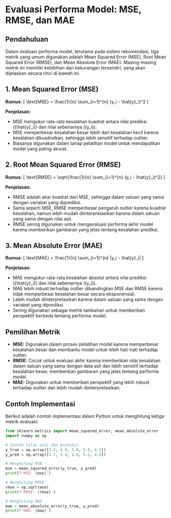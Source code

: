 # Evaluasi Performa Model: MSE, RMSE, dan MAE

## Pendahuluan
Dalam evaluasi performa model, terutama pada sistem rekomendasi, tiga metrik yang umum digunakan adalah Mean Squared Error (MSE), Root Mean Squared Error (RMSE), dan Mean Absolute Error (MAE). Masing-masing metrik ini memiliki kelebihan dan kekurangan tersendiri, yang akan dijelaskan secara rinci di bawah ini.

## 1. Mean Squared Error (MSE)

**Rumus:**
\[ \text{MSE} = \frac{1}{n} \sum_{i=1}^{n} (y_i - \hat{y}_i)^2 \]

**Penjelasan:**

- MSE mengukur rata-rata kesalahan kuadrat antara nilai prediksi (\(\hat{y}_i\)) dan nilai sebenarnya (\(y_i\)).
- MSE memperbesar kesalahan besar lebih dari kesalahan kecil karena kesalahan dikuadratkan, sehingga lebih sensitif terhadap outlier.
- Biasanya digunakan dalam tahap pelatihan model untuk mendapatkan model yang paling akurat.

## 2. Root Mean Squared Error (RMSE)

**Rumus:**
\[ \text{RMSE} = \sqrt{\frac{1}{n} \sum_{i=1}^{n} (y_i - \hat{y}_i)^2} \]

**Penjelasan:**

- RMSE adalah akar kuadrat dari MSE, sehingga dalam satuan yang sama dengan variabel yang diprediksi.
- Sama seperti MSE, RMSE memperbesar pengaruh outlier karena kuadrat kesalahan, namun lebih mudah diinterpretasikan karena dalam satuan yang sama dengan nilai asli.
- RMSE sering digunakan untuk mengevaluasi performa akhir model karena memberikan gambaran yang jelas tentang kesalahan prediksi.

## 3. Mean Absolute Error (MAE)

**Rumus:**
\[ \text{MAE} = \frac{1}{n} \sum_{i=1}^{n} |y_i - \hat{y}_i| \]

**Penjelasan:**

- MAE mengukur rata-rata kesalahan absolut antara nilai prediksi (\(\hat{y}_i\)) dan nilai sebenarnya (\(y_i\)).
- MAE lebih robust terhadap outlier dibandingkan MSE dan RMSE karena tidak memperbesar kesalahan besar secara eksponensial.
- Lebih mudah diinterpretasikan karena dalam satuan yang sama dengan variabel yang diprediksi.
- Sering digunakan sebagai metrik tambahan untuk memberikan perspektif berbeda tentang performa model.

## Pemilihan Metrik

- **MSE:** Digunakan dalam proses pelatihan model karena memperbesar kesalahan besar dan membantu model untuk lebih hati-hati terhadap outlier.
- **RMSE:** Cocok untuk evaluasi akhir karena memberikan nilai kesalahan dalam satuan yang sama dengan data asli dan lebih sensitif terhadap kesalahan besar, memberikan gambaran yang jelas tentang performa model.
- **MAE:** Digunakan untuk memberikan perspektif yang lebih robust terhadap outlier dan lebih mudah diinterpretasikan.

## Contoh Implementasi

Berikut adalah contoh implementasi dalam Python untuk menghitung ketiga metrik evaluasi:

```python
from sklearn.metrics import mean_squared_error, mean_absolute_error
import numpy as np

# Contoh nilai asli dan prediksi
y_true = np.array([3.5, 4.0, 3.0, 5.0, 4.5])
y_pred = np.array([3.7, 3.9, 2.8, 5.2, 4.4])

# Menghitung MSE
mse = mean_squared_error(y_true, y_pred)
print(f'MSE: {mse}')

# Menghitung RMSE
rmse = np.sqrt(mse)
print(f'RMSE: {rmse}')

# Menghitung MAE
mae = mean_absolute_error(y_true, y_pred)
print(f'MAE: {mae}')